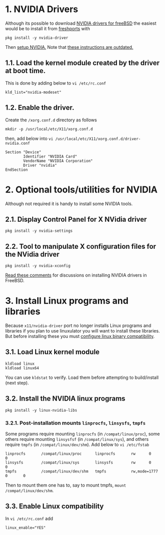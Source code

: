 # 1. NVIDIA Drivers
Although its possible to download [NVIDIA drivers for freeBSD](https://www.nvidia.com/Download/driverResults.aspx/162108/en-us) the easiest would be to install it from [freshports](https://www.freshports.org/x11/nvidia-driver/) with
```
pkg install -y nvidia-driver
```
Then [setup NVIDIA.](https://forums.freebsd.org/threads/howto-setup-xorg-with-nvidias-driver.52311/)
Note that [these instructions are outdated.](https://docs.freebsd.org/doc/7.3-RELEASE/usr/share/doc/en/articles/compiz-fusion/nvidia-setup.html)
## 1.1. Load the kernel module created by the driver at boot time.
This is done by adding below to `vi /etc/rc.conf`
```
kld_list="nvidia-modeset"
```
## 1.2. Enable the driver.
Create the `/xorg.conf.d` directory as follows
```
mkdir -p /usr/local/etc/X11/xorg.conf.d
```
then, add below into `vi /usr/local/etc/X11/xorg.conf.d/driver-nvidia.conf`
```
Section "Device"
        Identifier "NVIDIA Card"
        VendorName "NVIDIA Corporation"
        Driver "nvidia"
EndSection
```

# 2. Optional tools/utilities for NVIDIA
Although not required it is handy to install some NVIDIA tools.
## 2.1. Display Control Panel for X NVidia driver
```
pkg install -y nvidia-settings
```
## 2.2. Tool to manipulate X configuration files for the NVidia driver
```
pkg install -y nvidia-xconfig
```
[Read these comments](https://forums.freebsd.org/threads/howto-install-and-configure-nvidia-drivers.3038/) for discussions on installing NVIDIA drivers in FreeBSD.

# 3. Install Linux programs and libraries
Because `x11/nvidia-driver` port no longer installs Linux programs and libraries if you plan to use linuxulator you will want to install these libraries.
But before installing these you must [configure linux binary compatibility](https://www.freebsd.org/doc/handbook/linuxemu-lbc-install.html).

## 3.1. Load Linux kernel module
```
kldload linux
kldload linux64
```
You can use `kldstat` to verify. Load them before attempting to build/install (next step).
## 3.2. Install the NVIDIA linux programs
```
pkg install -y linux-nvidia-libs
```
### 3.2.1. Post-installation mounts `linprocfs`, `linsysfs`, `tmpfs`
Some programs require mounting `linprocfs` (in `/compat/linux/proc`),  some others require mounting `linsysfsf` (in `/compat/linux/sys`), and others require `tmpfs` (in `/compat/linux/dev/shm`). Add below to `vi /etc/fstab`
```
linprocfs       /compat/linux/proc      linprocfs       rw      0       0
linsysfs        /compat/linux/sys       linsysfs        rw      0       0
tmpfs           /compat/linux/dev/shm   tmpfs           rw,mode=1777      0       0
```
Then to mount them one has to, say to mount tmpfs, `mount /compat/linux/dev/shm`.
## 3.3. Enable Linux compatibility
In `vi /etc/rc.conf` add
```
linux_enable="YES"
```
